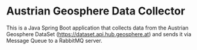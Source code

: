 # Austrian Geosphere Data Collector

This is a Java Spring Boot application that collects data from the Austrian Geosphere DataSet (https://dataset.api.hub.geosphere.at)
and sends it via Message Queue to a RabbitMQ server.

